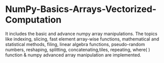 # NumPy-Basics-Arrays-Vectorized-Computation
It includes the basic and advance numpy array manipulations. The topics like indexing, slicing, fast element array-wise functions, mathematical and statistical methods,  filing, linear algebra functions, pseudo-random numbers, reshaping, splitting, concatenating,tiles, repeating, where( ) function &amp; numpy advanced array manipulation are implemented.
